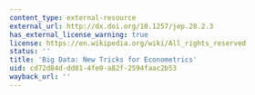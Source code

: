```yaml
---
content_type: external-resource
external_url: http://dx.doi.org/10.1257/jep.28.2.3
has_external_license_warning: true
license: https://en.wikipedia.org/wiki/All_rights_reserved
status: ''
title: 'Big Data: New Tricks for Econometrics'
uid: cd72d84d-dd81-4fe0-a82f-2594faac2b53
wayback_url: ''
---
```

